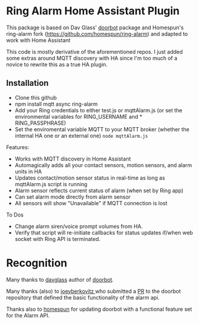 Ring Alarm Home Assistant Plugin
=====================
This package is based on Dav Glass' [doorbot](https://github.com/davglass/doorbot) package and Homespun's ring-alarm fork (https://github.com/homespun/ring-alarm) and adapted to work with Home Assistant

This code is mostly derivative of the aforementioned repos.  I just added some extras around MQTT discovery with HA since I'm too much of a novice to rewrite this as a true HA plugin.

Installation
------------

* Clone this github
* npm install mqtt async ring-alarm
* Add your Ring credentials to either test.js or mqttAlarm.js (or set the environmental variables for RING_USERNAME and * RING_PASSPHRASE)
* Set the enviromental variable MQTT to your MQTT broker (whether the internal HA one or an external one)
```node mqttAlarm.js```


Features:
* Works with MQTT discovery in Home Assistant
* Automagically adds all your contact sensors, motion sensors, and alarm units in HA
* Updates contact/motion sensor status in real-time as long as mqttAlarm.js script is running
* Alarm sensor reflects current status of alarm (when set by Ring app)
* Can set alarm mode directly from alarm sensor 
* All sensors will show "Unavailable" if MQTT connection is lost

To Dos
* Change alarm siren/voice prompt volumes from HA.
* Verify that script will re-initiate callbacks for status updates if/when web socket with Ring API is terminated.

# Recognition
Many thanks to [davglass](https://github.com/davglass) author of
[doorbot](https://github.com/davglass/doorbot).

Many thanks (also) to [joeyberkovitz ](https://github.com/joeyberkovitz) who submitted a
[PR](https://github.com/davglass/doorbot/pull/27) to the doorbot repository that defined the basic functionality of the alarm api.

Thanks also to [homespun](https://github.com/homespun) for updating doorbot with a functional feature set for the Alarm API.
